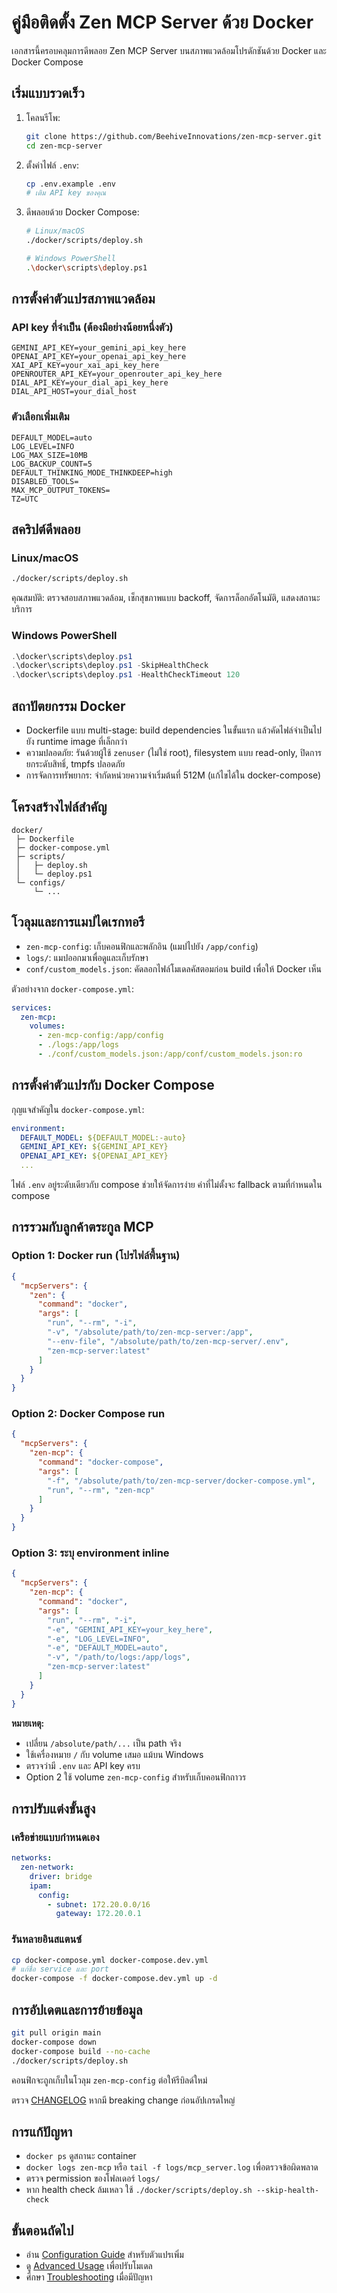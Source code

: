 # คู่มือติดตั้ง Zen MCP Server ด้วย Docker

เอกสารนี้ครอบคลุมการดีพลอย Zen MCP Server บนสภาพแวดล้อมโปรดักชันด้วย Docker และ Docker Compose

## เริ่มแบบรวดเร็ว

1. โคลนรีโพ:
   ```bash
   git clone https://github.com/BeehiveInnovations/zen-mcp-server.git
   cd zen-mcp-server
   ```
2. ตั้งค่าไฟล์ `.env`:
   ```bash
   cp .env.example .env
   # เติม API key ของคุณ
   ```
3. ดีพลอยด้วย Docker Compose:
   ```bash
   # Linux/macOS
   ./docker/scripts/deploy.sh

   # Windows PowerShell
   .\docker\scripts\deploy.ps1
   ```

## การตั้งค่าตัวแปรสภาพแวดล้อม

### API key ที่จำเป็น (ต้องมีอย่างน้อยหนึ่งตัว)
```env
GEMINI_API_KEY=your_gemini_api_key_here
OPENAI_API_KEY=your_openai_api_key_here
XAI_API_KEY=your_xai_api_key_here
OPENROUTER_API_KEY=your_openrouter_api_key_here
DIAL_API_KEY=your_dial_api_key_here
DIAL_API_HOST=your_dial_host
```

### ตัวเลือกเพิ่มเติม
```env
DEFAULT_MODEL=auto
LOG_LEVEL=INFO
LOG_MAX_SIZE=10MB
LOG_BACKUP_COUNT=5
DEFAULT_THINKING_MODE_THINKDEEP=high
DISABLED_TOOLS=
MAX_MCP_OUTPUT_TOKENS=
TZ=UTC
```

## สคริปต์ดีพลอย

### Linux/macOS
```bash
./docker/scripts/deploy.sh
```
คุณสมบัติ: ตรวจสอบสภาพแวดล้อม, เช็กสุขภาพแบบ backoff, จัดการล็อกอัตโนมัติ, แสดงสถานะบริการ

### Windows PowerShell
```powershell
.\docker\scripts\deploy.ps1
.\docker\scripts\deploy.ps1 -SkipHealthCheck
.\docker\scripts\deploy.ps1 -HealthCheckTimeout 120
```

## สถาปัตยกรรม Docker

- Dockerfile แบบ multi-stage: build dependencies ในขั้นแรก แล้วคัดไฟล์จำเป็นไปยัง runtime image ที่เล็กกว่า
- ความปลอดภัย: รันด้วยผู้ใช้ `zenuser` (ไม่ใช่ root), filesystem แบบ read-only, ปิดการยกระดับสิทธิ์, tmpfs ปลอดภัย
- การจัดการทรัพยากร: จำกัดหน่วยความจำเริ่มต้นที่ 512M (แก้ไขได้ใน docker-compose)

## โครงสร้างไฟล์สำคัญ

```
docker/
 ├─ Dockerfile
 ├─ docker-compose.yml
 ├─ scripts/
 │   ├─ deploy.sh
 │   └─ deploy.ps1
 └─ configs/
     └─ ...
```

## โวลุมและการแมปไดเรกทอรี

- `zen-mcp-config`: เก็บคอนฟิกและพลักอิน (แมปไปยัง `/app/config`)
- `logs/`: แมปออกมาเพื่อดูและเก็บรักษา
- `conf/custom_models.json`: คัดลอกไฟล์โมเดลคัสตอมก่อน build เพื่อให้ Docker เห็น

ตัวอย่างจาก `docker-compose.yml`:
```yaml
services:
  zen-mcp:
    volumes:
      - zen-mcp-config:/app/config
      - ./logs:/app/logs
      - ./conf/custom_models.json:/app/conf/custom_models.json:ro
```

## การตั้งค่าตัวแปรกับ Docker Compose

กุญแจสำคัญใน `docker-compose.yml`:
```yaml
environment:
  DEFAULT_MODEL: ${DEFAULT_MODEL:-auto}
  GEMINI_API_KEY: ${GEMINI_API_KEY}
  OPENAI_API_KEY: ${OPENAI_API_KEY}
  ...
```

ไฟล์ `.env` อยู่ระดับเดียวกับ compose ช่วยให้จัดการง่าย ค่าที่ไม่ตั้งจะ fallback ตามที่กำหนดใน compose

## การรวมกับลูกค้าตระกูล MCP

### Option 1: Docker run (โปรไฟล์พื้นฐาน)
```json
{
  "mcpServers": {
    "zen": {
      "command": "docker",
      "args": [
        "run", "--rm", "-i",
        "-v", "/absolute/path/to/zen-mcp-server:/app",
        "--env-file", "/absolute/path/to/zen-mcp-server/.env",
        "zen-mcp-server:latest"
      ]
    }
  }
}
```

### Option 2: Docker Compose run
```json
{
  "mcpServers": {
    "zen-mcp": {
      "command": "docker-compose",
      "args": [
        "-f", "/absolute/path/to/zen-mcp-server/docker-compose.yml",
        "run", "--rm", "zen-mcp"
      ]
    }
  }
}
```

### Option 3: ระบุ environment inline
```json
{
  "mcpServers": {
    "zen-mcp": {
      "command": "docker",
      "args": [
        "run", "--rm", "-i",
        "-e", "GEMINI_API_KEY=your_key_here",
        "-e", "LOG_LEVEL=INFO",
        "-e", "DEFAULT_MODEL=auto",
        "-v", "/path/to/logs:/app/logs",
        "zen-mcp-server:latest"
      ]
    }
  }
}
```

**หมายเหตุ:**
- เปลี่ยน `/absolute/path/...` เป็น path จริง
- ใช้เครื่องหมาย `/` กับ volume เสมอ แม้บน Windows
- ตรวจว่ามี `.env` และ API key ครบ
- Option 2 ใช้ volume `zen-mcp-config` สำหรับเก็บคอนฟิกถาวร

## การปรับแต่งขั้นสูง

### เครือข่ายแบบกำหนดเอง
```yaml
networks:
  zen-network:
    driver: bridge
    ipam:
      config:
        - subnet: 172.20.0.0/16
          gateway: 172.20.0.1
```

### รันหลายอินสแตนซ์
```bash
cp docker-compose.yml docker-compose.dev.yml
# แก้ชื่อ service และ port
docker-compose -f docker-compose.dev.yml up -d
```

## การอัปเดตและการย้ายข้อมูล

```bash
git pull origin main
docker-compose down
docker-compose build --no-cache
./docker/scripts/deploy.sh
```

คอนฟิกจะถูกเก็บในโวลุม `zen-mcp-config` ต่อให้รีบิลด์ใหม่

ตรวจ [CHANGELOG](../CHANGELOG.md) หากมี breaking change ก่อนอัปเกรดใหญ่

## การแก้ปัญหา

- `docker ps` ดูสถานะ container
- `docker logs zen-mcp` หรือ `tail -f logs/mcp_server.log` เพื่อตรวจข้อผิดพลาด
- ตรวจ permission ของโฟลเดอร์ `logs/`
- หาก health check ล้มเหลว ใช้ `./docker/scripts/deploy.sh --skip-health-check`

## ขั้นตอนถัดไป

- อ่าน [Configuration Guide](configuration.md) สำหรับตัวแปรเพิ่ม
- ดู [Advanced Usage](advanced-usage.md) เพื่อปรับโมเดล
- ศึกษา [Troubleshooting](troubleshooting.md) เมื่อมีปัญหา
